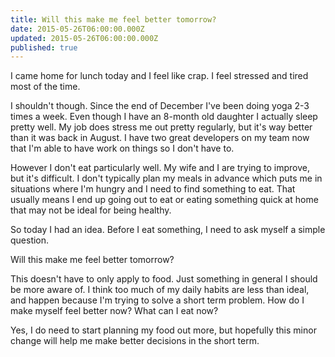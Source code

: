 ```yaml
---
title: Will this make me feel better tomorrow?
date: 2015-05-26T06:00:00.000Z
updated: 2015-05-26T06:00:00.000Z
published: true
---
```


I came home for lunch today and I feel like crap. I feel stressed and tired most of the time.

I shouldn't though. Since the end of December I've been doing yoga 2-3 times a week. Even though I have an 8-month old daughter I actually sleep pretty well. My job does stress me out pretty regularly, but it's way better than it was back in August. I have two great developers on my team now that I'm able to have work on things so I don't have to.

However I don't eat particularly well. My wife and I are trying to improve, but it's difficult. I don't typically plan my meals in advance which puts me in situations where I'm hungry and I need to find something to eat. That usually means I end up going out to eat or eating something quick at home that may not be ideal for being healthy.

So today I had an idea. Before I eat something, I need to ask myself a simple question.

Will this make me feel better tomorrow?

This doesn't have to only apply to food. Just something in general I should be more aware of. I think too much of my daily habits are less than ideal, and happen because I'm trying to solve a short term problem. How do I make myself feel better now? What can I eat now?

Yes, I do need to start planning my food out more, but hopefully this minor change will help me make better decisions in the short term.

